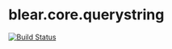 # blear.core.querystring

[![Build Status][travis-img]][travis-url] 

[travis-img]: https://travis-ci.org/blearjs/blear.core.querystring.svg?branch=master
[travis-url]: https://travis-ci.org/blearjs/blear.core.querystring


